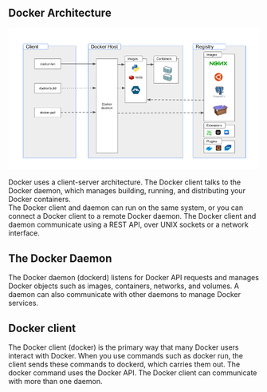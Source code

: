 ## Docker Architecture 


![Docker](/images/architecture.png)

Docker uses a client-server architecture. The Docker client talks to the Docker daemon, which manages building, running, and distributing your Docker containers.</br> 
The Docker client and daemon can run on the same system, or you can connect a Docker client to a remote Docker daemon. The Docker client and daemon communicate using a REST API, over UNIX sockets or a network interface.

## The Docker Daemon
The Docker daemon (dockerd) listens for Docker API requests and manages Docker objects such as images, containers, networks, and volumes. A daemon can also communicate with other daemons to manage Docker services.

## Docker client

The Docker client (docker) is the primary way that many Docker users interact with Docker. When you use commands such as docker run, the client sends these commands to dockerd, which carries them out. The docker command uses the Docker API. The Docker client can communicate with more than one daemon.
